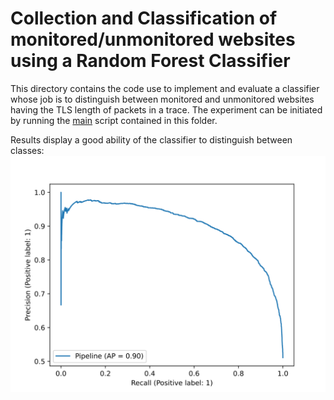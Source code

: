 # Collection and Classification of monitored/unmonitored websites using a Random Forest Classifier

This directory contains the code use to implement and evaluate a classifier whose job is to distinguish between
monitored and unmonitored websites having the TLS length of packets in a trace. The experiment can be initiated by
running the [main](main.py) script contained in this folder.

Results display a good ability of the classifier to distinguish between classes:
![plot](results/plot/precision_recall_curve.svg)